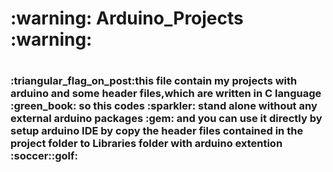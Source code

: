 <h1>:warning: Arduino_Projects :warning: <h1>
  
<h3>:triangular_flag_on_post:this file contain my projects with arduino and some header files,which are written in C language :green_book: so this codes :sparkler: stand alone without any external arduino packages :gem: and you can use it directly by setup arduino IDE by copy the header files contained in the project folder to Libraries folder with arduino extention :soccer::golf: <h3>
